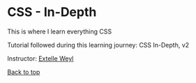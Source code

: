 # CSS - In-Depth

This is where I learn everything CSS

Tutorial followed during this learning journey: CSS In-Depth, v2

Instructor: [Extelle Weyl](https://frontendmasters.com/courses/css-in-depth-v2/)

[Back to top](#learning-css-in-depth)
 